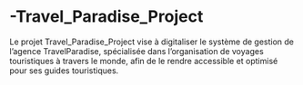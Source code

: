 # -Travel_Paradise_Project
Le projet Travel_Paradise_Project vise à digitaliser le système de gestion de l’agence TravelParadise, spécialisée dans l’organisation de voyages touristiques à travers le monde, afin de le rendre accessible et optimisé pour ses guides touristiques.
